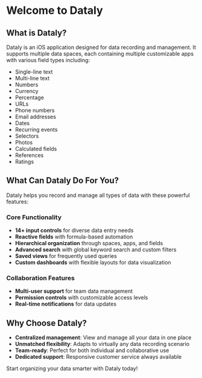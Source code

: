 # Welcome to Dataly

## What is Dataly?
Dataly is an iOS application designed for data recording and management. It supports multiple data spaces, each containing multiple customizable apps with various field types including:

- Single-line text
- Multi-line text
- Numbers
- Currency
- Percentage
- URLs
- Phone numbers
- Email addresses
- Dates
- Recurring events
- Selectors
- Photos
- Calculated fields
- References
- Ratings

## What Can Dataly Do For You?
Dataly helps you record and manage all types of data with these powerful features:

### Core Functionality
- **14+ input controls** for diverse data entry needs
- **Reactive fields** with formula-based automation
- **Hierarchical organization** through spaces, apps, and fields
- **Advanced search** with global keyword search and custom filters
- **Saved views** for frequently used queries
- **Custom dashboards** with flexible layouts for data visualization

### Collaboration Features
- **Multi-user support** for team data management
- **Permission controls** with customizable access levels
- **Real-time notifications** for data updates

## Why Choose Dataly?

- **Centralized management**: View and manage all your data in one place
- **Unmatched flexibility**: Adapts to virtually any data recording scenario
- **Team-ready**: Perfect for both individual and collaborative use
- **Dedicated support**: Responsive customer service always available

Start organizing your data smarter with Dataly today!